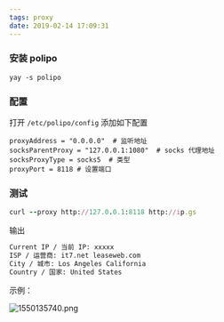 ```yaml
---
tags: proxy
date: 2019-02-14 17:09:31
---
```


### 安装 polipo

```shell
yay -s polipo
```

### 配置

打开 `/etc/polipo/config` 添加如下配置

```config
proxyAddress = "0.0.0.0"  # 监听地址
socksParentProxy = "127.0.0.1:1080"  # socks 代理地址
socksProxyType = socks5  # 类型
proxyPort = 8118 # 设置端口
```

### 测试

```ruby
curl --proxy http://127.0.0.1:8118 http://ip.gs
```
输出

```txt
Current IP / 当前 IP: xxxxx
ISP / 运营商: it7.net leaseweb.com
City / 城市: Los Angeles California
Country / 国家: United States
```

示例：

![1550135740.png](https://i.loli.net/2019/02/14/5c65324b1c1d1.png?filename=1550135740.png)
